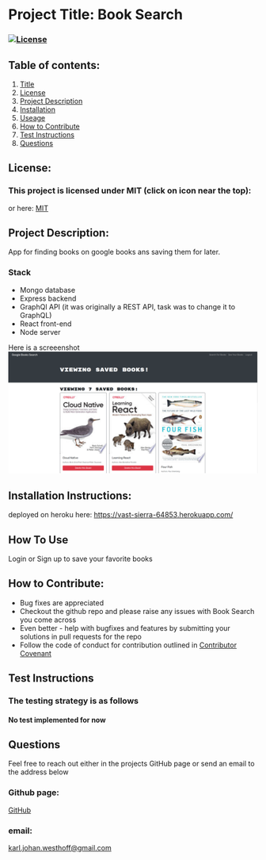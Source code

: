 
  # Project Title: Book Search 
  ### [![License](https://img.shields.io/badge/License-MIT-yellow.svg)](https://opensource.org/licenses/MIT)
  
  ## Table of contents:
  1. [Title](#Project-Title)
  1. [License](#License)
  1. [Project Description](#Project-Description)
  1. [Installation](#Installation-Instructions)
  1. [Useage](#How-To-Use)
  1. [How to Contribute](#How-to-Contribute)
  1. [Test Instructions](#Test-Instructions)
  1. [Questions](#Questions)

  ## License: 
  ### This project is licensed under MIT (click on icon near the top):
  or here: [MIT](https://opensource.org/licenses/MIT)
 

  ## Project Description:
  App for finding books on google books ans saving them for later.

  ### Stack
  * Mongo database
  * Express backend
  * GraphQl API (it was originally a REST API, task was to change it to GraphQL)
  * React front-end
  * Node server


  Here is a screeenshot
  ![](BookReview.png)

  ## Installation Instructions:
  deployed on heroku here: https://vast-sierra-64853.herokuapp.com/
  ## How To Use
  Login or Sign up to save your favorite books
  ## How to Contribute:
  * Bug fixes are appreciated
  * Checkout the github repo and please raise any issues with Book Search you come across 
  * Even better - help with bugfixes and features by submitting your solutions in pull requests for the repo
  * Follow the code of conduct for contribution outlined in [Contributor Covenant](https://www.contributor-covenant.org/) 
  ## Test Instructions
  ### The testing strategy is as follows
  #### No test implemented for now

  ## Questions
  Feel free to reach out either in the projects GitHub page or send an email to the address below
  ### Github page:
  [GitHub](https://github.com/KJWesthoff/book-search)
  ### email:
  [karl.johan.westhoff@gmail.com](mailto:karl.johan.westhoff@gmail.com) 
